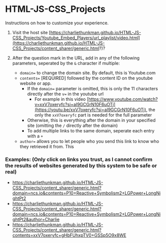 # HTML-JS-CSS_Projects
Instructions on how to customize your experience.

1) Visit the host site [https://charliethunkman.github.io/HTML-JS-CSS_Projects/Youtube_Embed_Players/url_playlist/video.html](https://charliethunkman.github.io/HTML-JS-CSS_Projects/content_sharer/generic.html?)?

2) After the question mark in the URL, add in any of the following parameters, seperated by the `&` character if multiple:
	* `domain=` to change the domain site. By default, this is Youtube.com 
	* `contents=` [REQUIRED] followed by the content ID on the youtube website or app.
		*  If the `domain=` parameter is omitted, this is only the 11 characters directly after the `v=` in the youtube url
  		    *  For example in this video [https://www.youtube.com/watch?v=xxV7oxeryfc?si=aI9GCGrN10F6uOTj](https://youtu.be/xxV7oxeryfc?si=aI9GCGrN10F6uOTj), the only the  `xxV7oxeryfc` part is needed for the full parameter
        *  Otherwise, this is everything after the domain in your specified site (omitting the `/` directly after the domain)
        *  To add multiple links to the same domain, seperate each entry with a `+`
 	 * `author=` allows you to let people who you send this link to know who they retrieved it from. This  

### Examples: (Only click on links you trust, as I cannot confirm the results of websites generated by this system to be safe or real)

* https://charliethunkman.github.io/HTML-JS-CSS_Projects/content_sharer/generic.html?domain=ncs.io&contents=P10+Reactive+Symbolism2+LGPower+LongNightPt2
* https://charliethunkman.github.io/HTML-JS-CSS_Projects/content_sharer/generic.html?domain=ncs.io&contents=P10+Reactive+Symbolism2+LGPower+LongNightPt2&author=Charlie
* https://charliethunkman.github.io/HTML-JS-CSS_Projects/content_sharer/generic.html?contents=xxV7oxeryfc+gHbFUhxpTV0+GSSp5O9x8WE

